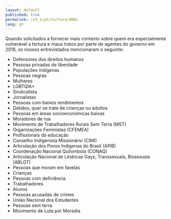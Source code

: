 ```yaml
---
layout: default
published: true
permalink: /v3_1/pt/torture/BRA/
lang: pt
---
```


Quando solicitados a fornecer mais contexto sobre quem era especialmente vulnerável a tortura e maus tratos por parte de agentes do governo em 2018, os nossos entrevistados mencionaram o seguinte:

-	Defensores dos direitos humanos
-	Pessoas privadas de liberdade
-	Populações indígenas
-	Pessoas negras
-	Mulheres
-	LGBTQIA+
-	Sindicalista
-	Jornalistas
-	Pessoas com baixos rendimentos
-	Detidos, quer se trate de crianças ou adultos
-	Pessoas em áreas socioeconómicas baixas
-	Moradores de rua
-	Movimento de Trabalhadores Rurais Sem Terra (MST)
-	Organizações Feministas (CFEMEA)
-	Profissionais da educação
-	Conselho Indigenista Missionário (CIMI)
-	Articulação dos Povos Indígenas do Brasil (APIB)
-	Coordenação Nacional Quilombola (CONAQ)
-	Articulação Nacional de Lésbicas Gays, Transsexuais, Bissexuais (ABLGT)
-	Pessoas que moram em favelas
-	Crianças
-	Pessoas com deficiência
-	Trabalhadores
-	Alunos
-	Pessoas acusadas de crimes
-	União Nacional dos Estudantes
-	Pessoas sem terra
-	Movimento de Luta por Moradia
